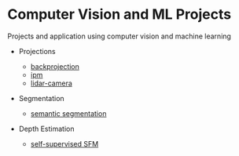 # Computer Vision and ML Projects
Projects and application using computer vision and machine learning

- Projections
    - [backprojection](projections/inverse_projection)
    - [ipm](projections/ipm)
    - [lidar-camera](projections/lidar_camera_projection)
    
- Segmentation
    - [semantic segmentation](segmentation)
    
- Depth Estimation
    - [self-supervised SFM](depth/self_supervised_sfm)